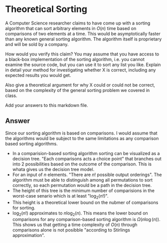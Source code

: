 # Theoretical Sorting

A Computer Science researcher claims to have come up with a sorting algorithm
that can sort arbitrary elements in $O(n)$ time based on comparisons of two
elements at a time. This would be asymptotically faster than any known general
sorting algorithm. The algorithm itself is proprietary and will be sold by a
company.

How would you verify this claim? You may assume that you have access to a
black-box implementation of the sorting algorithm, i.e. you cannot examine the
source code, but you can use it to sort any list you like. Explain in detail
your method for investigating whether X is correct, including any expected
results you would get.

Also give a theoretical argument for why X could or could not be correct, based
on the complexity of the general sorting problem we covered in class.

Add your answers to this markdown file.

## Answer 

Since our sorting algorithm is based on comparisons. I would assume that the algorithms would be subject to the same limitations as any comparison based sorting algorithms. 
- In a comparision-based sorting algorithm sorting can be visualized as a decision tree. "Each comparisons acts a choice point"
  that branches out into 2 possibilities based on the outcome of the comparison. This is whata gives us the decision tree model.
- For an input of $n$ elements. "There are $n!$ possible output orderings". The algorithm must be able to distinguish among all 
  permutations to sort correctly, so each permutation would be a path in the decision tree.
- The height of this tree is the minimum number of comparisions in the worst-case senario which is at least "$\log_{2}(n!)$".
- This height is a theoretical lower bound on the nubmer of comparisons for sorting.
- $\log_{2}(n!)$ approximates to $n\log_{2}(n)$. This means the lower bound on comparisons for any comparison-based sorting algorithm is
  $\Omega(n\log(n))$. This shows us that getting a time complexity of $O(n)$ through comparisons alone is not posibble "according to 
  Stirlings approximation".

  
  
